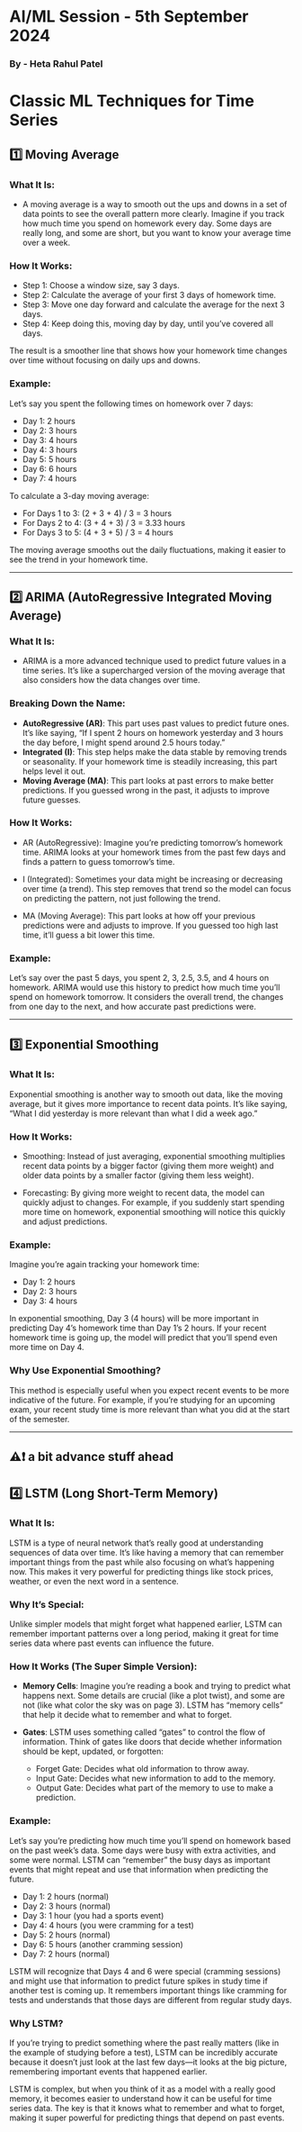 # AI/ML Session - 5th September 2024
### By - Heta Rahul Patel

# Classic ML Techniques for Time Series

## 1️⃣ Moving Average

### What It Is:

- A moving average is a way to smooth out the ups and downs in a set of data points to see the overall pattern more clearly. Imagine if you track how much time you spend on homework every day. Some days are really long, and some are short, but you want to know your average time over a week.

### How It Works:

- Step 1: Choose a window size, say 3 days.
- Step 2: Calculate the average of your first 3 days of homework time.
- Step 3: Move one day forward and calculate the average for the next 3 days.
- Step 4: Keep doing this, moving day by day, until you’ve covered all days.

The result is a smoother line that shows how your homework time changes over time without focusing on daily ups and downs.

### Example:

Let’s say you spent the following times on homework over 7 days:

- Day 1: 2 hours
- Day 2: 3 hours
- Day 3: 4 hours
- Day 4: 3 hours
- Day 5: 5 hours
- Day 6: 6 hours
- Day 7: 4 hours

To calculate a 3-day moving average:

- For Days 1 to 3: (2 + 3 + 4) / 3 = 3 hours
- For Days 2 to 4: (3 + 4 + 3) / 3 = 3.33 hours
- For Days 3 to 5: (4 + 3 + 5) / 3 = 4 hours

The moving average smooths out the daily fluctuations, making it easier to see the trend in your homework time.

---
## 2️⃣ ARIMA (AutoRegressive Integrated Moving Average)

### What It Is:

- ARIMA is a more advanced technique used to predict future values in a time series. It’s like a supercharged version of the moving average that also considers how the data changes over time.

### Breaking Down the Name:

- **AutoRegressive (AR)**: This part uses past values to predict future ones. It’s like saying, “If I spent 2 hours on homework yesterday and 3 hours the day before, I might spend around 2.5 hours today.”
- **Integrated (I)**: This step helps make the data stable by removing trends or seasonality. If your homework time is steadily increasing, this part helps level it out.
- **Moving Average (MA)**: This part looks at past errors to make better predictions. If you guessed wrong in the past, it adjusts to improve future guesses.

### How It Works:

- AR (AutoRegressive): Imagine you’re predicting tomorrow’s homework time. ARIMA looks at your homework times from the past few days and finds a pattern to guess tomorrow’s time.

- I (Integrated): Sometimes your data might be increasing or decreasing over time (a trend). This step removes that trend so the model can focus on predicting the pattern, not just following the trend.

- MA (Moving Average): This part looks at how off your previous predictions were and adjusts to improve. If you guessed too high last time, it’ll guess a bit lower this time.

### Example:

Let’s say over the past 5 days, you spent 2, 3, 2.5, 3.5, and 4 hours on homework. ARIMA would use this history to predict how much time you’ll spend on homework tomorrow. It considers the overall trend, the changes from one day to the next, and how accurate past predictions were.

---
## 3️⃣ Exponential Smoothing

### What It Is:

Exponential smoothing is another way to smooth out data, like the moving average, but it gives more importance to recent data points. It’s like saying, “What I did yesterday is more relevant than what I did a week ago.”

### How It Works:

- Smoothing: Instead of just averaging, exponential smoothing multiplies recent data points by a bigger factor (giving them more weight) and older data points by a smaller factor (giving them less weight).

- Forecasting: By giving more weight to recent data, the model can quickly adjust to changes. For example, if you suddenly start spending more time on homework, exponential smoothing will notice this quickly and adjust predictions.

### Example:

Imagine you’re again tracking your homework time:

- Day 1: 2 hours
- Day 2: 3 hours
- Day 3: 4 hours

In exponential smoothing, Day 3 (4 hours) will be more important in predicting Day 4’s homework time than Day 1’s 2 hours. If your recent homework time is going up, the model will predict that you’ll spend even more time on Day 4.

### Why Use Exponential Smoothing?

This method is especially useful when you expect recent events to be more indicative of the future. For example, if you’re studying for an upcoming exam, your recent study time is more relevant than what you did at the start of the semester.

---
## ⚠️❗️ a bit advance stuff ahead

## 4️⃣ LSTM (Long Short-Term Memory)

### What It Is:

LSTM is a type of neural network that’s really good at understanding sequences of data over time. It’s like having a memory that can remember important things from the past while also focusing on what’s happening now. This makes it very powerful for predicting things like stock prices, weather, or even the next word in a sentence.

### Why It’s Special:

Unlike simpler models that might forget what happened earlier, LSTM can remember important patterns over a long period, making it great for time series data where past events can influence the future.

### How It Works (The Super Simple Version):

- **Memory Cells**: Imagine you’re reading a book and trying to predict what happens next. Some details are crucial (like a plot twist), and some are not (like what color the sky was on page 3). LSTM has “memory cells” that help it decide what to remember and what to forget.

- **Gates**: LSTM uses something called “gates” to control the flow of information. Think of gates like doors that decide whether information should be kept, updated, or forgotten:
  - Forget Gate: Decides what old information to throw away.
  - Input Gate: Decides what new information to add to the memory.
  - Output Gate: Decides what part of the memory to use to make a prediction.

### Example:

Let’s say you’re predicting how much time you’ll spend on homework based on the past week’s data. Some days were busy with extra activities, and some were normal. LSTM can “remember” the busy days as important events that might repeat and use that information when predicting the future.

- Day 1: 2 hours (normal)
- Day 2: 3 hours (normal)
- Day 3: 1 hour (you had a sports event)
- Day 4: 4 hours (you were cramming for a test)
- Day 5: 2 hours (normal)
- Day 6: 5 hours (another cramming session)
- Day 7: 2 hours (normal)

LSTM will recognize that Days 4 and 6 were special (cramming sessions) and might use that information to predict future spikes in study time if another test is coming up. It remembers important things like cramming for tests and understands that those days are different from regular study days.

### Why LSTM?

If you’re trying to predict something where the past really matters (like in the example of studying before a test), LSTM can be incredibly accurate because it doesn’t just look at the last few days—it looks at the big picture, remembering important events that happened earlier.

LSTM is complex, but when you think of it as a model with a really good memory, it becomes easier to understand how it can be useful for time series data. The key is that it knows what to remember and what to forget, making it super powerful for predicting things that depend on past events.
